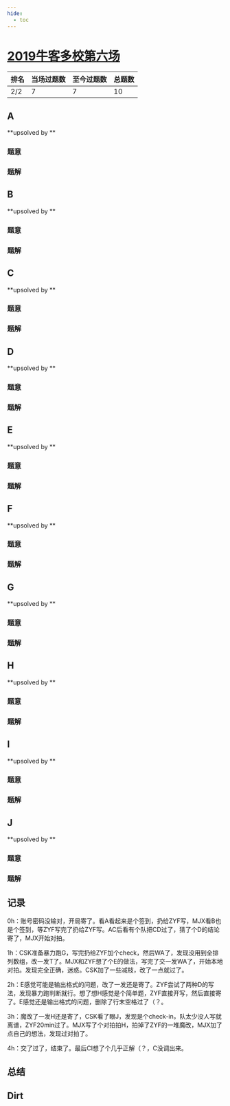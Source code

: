 ```yaml
---
hide:
  - toc
---
```


# [2019牛客多校第六场](https://codeforces.com/gym/344373)

| 排名 | 当场过题数 | 至今过题数 | 总题数 |
| ---- | ---------- | ---------- | ------ |
| 2/2  | 7          | 7          | 10     |

## **A**

**upsolved by **

### 题意



### 题解



## **B**

**upsolved by **

### 题意



### 题解



## **C**

**upsolved by **

### 题意



### 题解



## **D**

**upsolved by **

### 题意



### 题解



## **E**

**upsolved by **

### 题意



### 题解



## **F**

**upsolved by **

### 题意



### 题解



## **G**

**upsolved by **

### 题意



### 题解



## **H**

**upsolved by **

### 题意



### 题解



## **I**

**upsolved by **

### 题意



### 题解



## **J**

**upsolved by **

### 题意



### 题解



## **记录**

0h：账号密码没输对，开局寄了。看A看起来是个签到，扔给ZYF写，MJX看B也是个签到，等ZYF写完了扔给ZYF写。AC后看有个队把CD过了，猜了个D的结论寄了，MJX开始对拍。

1h：CSK准备暴力跑G，写完扔给ZYF加个check，然后WA了，发现没用到全排列数组，改一发T了。MJX和ZYF想了个E的做法，写完了交一发WA了，开始本地对拍。发现完全正确，迷惑。CSK加了一些减枝，改了一点就过了。

2h：E感觉可能是输出格式的问题，改了一发还是寄了。ZYF尝试了两种D的写法，发现暴力跑判断就行。想了想H感觉是个简单题，ZYF直接开写，然后直接寄了。E感觉还是输出格式的问题，删除了行末空格过了（？。

3h：魔改了一发H还是寄了，CSK看了眼J，发现是个check-in，队太少没人写就离谱，ZYF20min过了。MJX写了个对拍拍H，拍掉了ZYF的一堆魔改，MJX加了点自己的想法，发现过对拍了。

4h：交了过了，结束了。最后CI想了个几乎正解（？，C没调出来。

## **总结**

## **Dirt**



